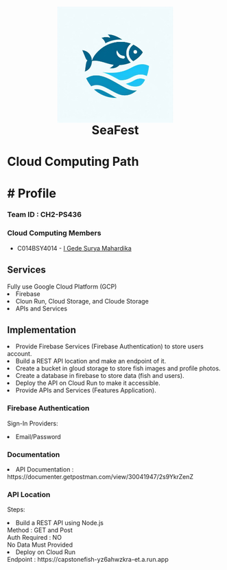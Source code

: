 <h1 align="center">
  <img align="center" src="./seaFest.jpg"  width="270"></img>
<br>
SeaFest
</h1>

<h1>Cloud Computing Path<h1>
# Profile

### Team ID : CH2-PS436

### Cloud Computing Members

* C014BSY4014 - [I Gede Surya Mahardika](https://www.linkedin.com/in/i-gede-surya-mahardika-784a7021a/)

<h2>Services</h2>
Fully use Google Cloud Platform (GCP)
  <li>Firebase</li>
  <li>Cloun Run, Cloud Storage, and Cloude Storage</li>
  <li>APIs and Services</li>

<h2>Implementation</h2>
  <li>Provide Firebase Services (Firebase Authentication) to store users account.</li>
  <li>Build a REST API location and make an endpoint of it.</li>
  <li>Create a bucket in gloud storage to store fish images and profile photos.</li>
  <li>Create a database in firebase to store data (fish and users).</li>
  <li>Deploy the API on Cloud Run to make it accessible.</li>
  <li>Provide APIs and Services (Features Application).</li>
  
  <h3>Firebase Authentication</h3>
  <p>
  Sign-In Providers:
    <li>Email/Password</li>
  </p>

  <h3>Documentation</h3>
  <li>API Documentation : https://documenter.getpostman.com/view/30041947/2s9YkrZenZ</li>
  
  <h3>API Location</h3>
  <p>
    Steps:
  <li>Build a REST API using Node.js</li>
    Method : GET and Post</br>
    Auth Required : NO </br>
    No Data Must Provided</br>

  <li>Deploy on Cloud Run</li>
    Endpoint : https://capstonefish-yz6ahwzkra-et.a.run.app
  </p>